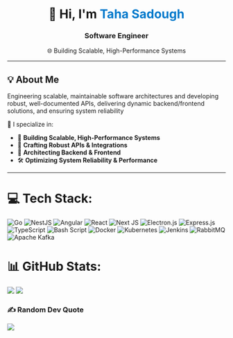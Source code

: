 <h1 align="center">👋 Hi, I'm <span style="color:#007acc">Taha Sadough</span></h1>
<h3 align="center">Software Engineer</h3>
<p align="center">🌐 Building Scalable, High-Performance Systems</p>

---
## 💡 About Me

Engineering scalable, maintainable software architectures and developing robust, well-documented APIs, delivering dynamic backend/frontend solutions, and ensuring system reliability

🧠 I specialize in:

- 🚀 **Building Scalable, High-Performance Systems**
- 🔄 **Crafting Robust APIs & Integrations**
- 🎨 **Architecting Backend & Frontend**
- 🛠️ **Optimizing System Reliability & Performance**
---

# 💻 Tech Stack:
![Go](https://img.shields.io/badge/go-%2300ADD8.svg?style=for-the-badge&logo=go&logoColor=white) ![NestJS](https://img.shields.io/badge/nestjs-%23E0234E.svg?style=for-the-badge&logo=nestjs&logoColor=white) ![Angular](https://img.shields.io/badge/angular-%23DD0031.svg?style=for-the-badge&logo=angular&logoColor=white) 
![React](https://img.shields.io/badge/react-%2320232a.svg?style=for-the-badge&logo=react&logoColor=%2361DAFB) ![Next JS](https://img.shields.io/badge/Next-black?style=for-the-badge&logo=next.js&logoColor=white)
![Electron.js](https://img.shields.io/badge/Electron-191970?style=for-the-badge&logo=Electron&logoColor=white) ![Express.js](https://img.shields.io/badge/express.js-%23404d59.svg?style=for-the-badge&logo=express&logoColor=%2361DAFB) ![TypeScript](https://img.shields.io/badge/typescript-%23007ACC.svg?style=for-the-badge&logo=typescript&logoColor=white) ![Bash Script](https://img.shields.io/badge/bash_script-%23121011.svg?style=for-the-badge&logo=gnu-bash&logoColor=white) ![Docker](https://img.shields.io/badge/docker-%230db7ed.svg?style=for-the-badge&logo=docker&logoColor=white) ![Kubernetes](https://img.shields.io/badge/kubernetes-%23326ce5.svg?style=for-the-badge&logo=kubernetes&logoColor=white) ![Jenkins](https://img.shields.io/badge/jenkins-%232C5263.svg?style=for-the-badge&logo=jenkins&logoColor=white) ![RabbitMQ](https://img.shields.io/badge/rabbitmq-FF6600?style=for-the-badge&logo=rabbitmq&logoColor=white) ![Apache Kafka](https://img.shields.io/badge/Apache%20Kafka-000?style=for-the-badge&logo=apachekafka)

# 📊 GitHub Stats:
![](https://github-readme-stats.vercel.app/api/top-langs/?username=tahasadough&theme=dark&hide_border=true&include_all_commits=true&count_private=true&layout=compact)
![](https://nirzak-streak-stats.vercel.app/?user=tahasadough&theme=dark&hide_border=true)

### ✍️ Random Dev Quote
![](https://quotes-github-readme.vercel.app/api?type=horizontal&theme=dark)
